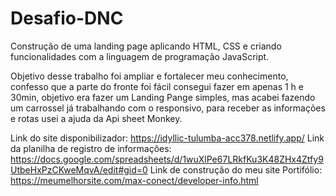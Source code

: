 # Desafio-DNC

Construção de uma landing page aplicando HTML, CSS e criando funcionalidades com a linguagem de programação JavaScript.

Objetivo desse trabalho foi ampliar e fortalecer meu conhecimento, confesso que a parte do fronte foi fácil consegui fazer em apenas 1 h e 30min, objetivo era fazer um Landing Pange simples, mas acabei fazendo um carrossel já trabalhando com o responsivo, para receber as informações e rotas usei a ajuda da Api sheet Monkey.

Link do site disponibilizador: https://idyllic-tulumba-acc378.netlify.app/
Link da planilha de registro de informações: https://docs.google.com/spreadsheets/d/1wuXlPe67LRkfKu3K48ZHx4Ztfy9UtbeHxPzCKweMqvA/edit#gid=0
Link de construção do meu site Portifólio: https://meumelhorsite.com/max-conect/developer-info.html

